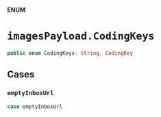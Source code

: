 **ENUM**

# `imagesPayload.CodingKeys`

```swift
public enum CodingKeys: String, CodingKey
```

## Cases
### `emptyInboxUrl`

```swift
case emptyInboxUrl
```
